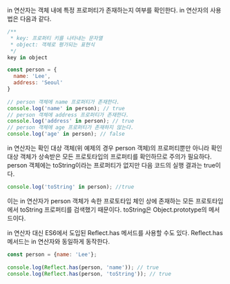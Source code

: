 in 연산자는 객체 내에 특정 프로퍼티가 존재하는지 여부를 확인한다. in 연산자의 사용법은 다음과 같다.

```javascript
/**  
 * key: 프로퍼티 키를 나타내는 문자열  
 * object: 객체로 평가되는 표현식  
 */  
key in object
```

```javascript
const person = {  
  name: 'Lee',  
  address: 'Seoul'  
}  
  
// person 객체에 name 프로퍼티가 존재한다.  
console.log('name' in person); // true  
// person 객체에 address 프로퍼티가 존재한다.  
console.log('address' in person); // true  
// person 객체에 age 프로퍼티가 존재하지 않는다.  
console.log('age' in person); // false
```

in 연산자는 확인 대상 객체(위 예제의 경우 person 객체)의 프로퍼티뿐만 아니라 확인 대상 객체가 상속받은 모든 프로토타입의 프로퍼티를 확인하므로 주의가 필요하다. person 객체에는 toString이라는 프로퍼티가 없지만 다음 코드의 실행 결과는 true이다.

```javascript
console.log('toString' in person); //true
```

이는 in 연산자가 person 객체가 속한 프로토타입 체인 상에 존재하는 모든 프로토타입에서 toString 프로퍼티를 검색했기 때문이다. toString은 Object.prototype의 메서드이다.

in 연산자 대신 ES6에서 도입된 Reflect.has 메서드를 사용할 수도 있다. Reflect.has 메서드는 in 연산자와 동일하게 동작한다.
```javascript
const person = {name: 'Lee'};  
  
console.log(Reflect.has(person, 'name')); // true  
console.log(Reflect.has(person, 'toString')); // true
```